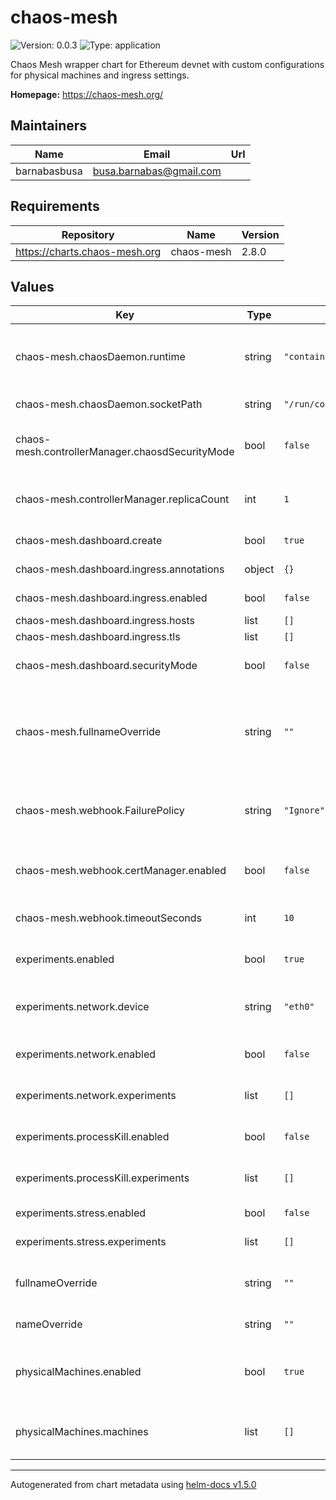 # chaos-mesh

![Version: 0.0.3](https://img.shields.io/badge/Version-0.0.3-informational?style=flat-square) ![Type: application](https://img.shields.io/badge/Type-application-informational?style=flat-square)

Chaos Mesh wrapper chart for Ethereum devnet with custom configurations for physical machines and ingress settings.

**Homepage:** <https://chaos-mesh.org/>

## Maintainers

| Name | Email | Url |
| ---- | ------ | --- |
| barnabasbusa | busa.barnabas@gmail.com |  |

## Requirements

| Repository | Name | Version |
|------------|------|---------|
| https://charts.chaos-mesh.org | chaos-mesh | 2.8.0 |

## Values

| Key | Type | Default | Description |
|-----|------|---------|-------------|
| chaos-mesh.chaosDaemon.runtime | string | `"containerd"` | Container runtime (docker, containerd, crio) |
| chaos-mesh.chaosDaemon.socketPath | string | `"/run/containerd/containerd.sock"` | Runtime socket path |
| chaos-mesh.controllerManager.chaosdSecurityMode | bool | `false` | Enable mTLS for physical machine connections |
| chaos-mesh.controllerManager.replicaCount | int | `1` | Number of controller manager replicas |
| chaos-mesh.dashboard.create | bool | `true` | Create dashboard |
| chaos-mesh.dashboard.ingress.annotations | object | `{}` | Ingress annotations |
| chaos-mesh.dashboard.ingress.enabled | bool | `false` | Enable ingress for dashboard |
| chaos-mesh.dashboard.ingress.hosts | list | `[]` |  |
| chaos-mesh.dashboard.ingress.tls | list | `[]` |  |
| chaos-mesh.dashboard.securityMode | bool | `false` | Enable security mode for dashboard |
| chaos-mesh.fullnameOverride | string | `""` | Override fullname for chaos-mesh to avoid conflicts with other installations |
| chaos-mesh.webhook.FailurePolicy | string | `"Ignore"` | Set failure policy to handle certificate issues |
| chaos-mesh.webhook.certManager.enabled | bool | `false` | Enable cert-manager for webhook certificates |
| chaos-mesh.webhook.timeoutSeconds | int | `10` | Webhook timeout in seconds |
| experiments.enabled | bool | `true` | Enable/disable experiment creation |
| experiments.network.device | string | `"eth0"` | Default network device for experiments |
| experiments.network.enabled | bool | `false` | Enable network experiments |
| experiments.network.experiments | list | `[]` | List of network experiments |
| experiments.processKill.enabled | bool | `false` | Enable process kill experiments |
| experiments.processKill.experiments | list | `[]` | List of process kill experiments |
| experiments.stress.enabled | bool | `false` | Enable stress experiments |
| experiments.stress.experiments | list | `[]` | List of stress experiments |
| fullnameOverride | string | `""` | Overrides the chart's computed fullname |
| nameOverride | string | `""` | Overrides the chart's name |
| physicalMachines.enabled | bool | `true` | Enable creation of physical machine resources |
| physicalMachines.machines | list | `[]` | List of physical machines for chaos testing |

----------------------------------------------
Autogenerated from chart metadata using [helm-docs v1.5.0](https://github.com/norwoodj/helm-docs/releases/v1.5.0)
